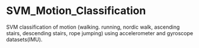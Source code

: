 # SVM_Motion_Classification
SVM classification of motion (walking. running, nordic walk, ascending stairs, descending stairs, rope jumping) using accelerometer and gyroscope datasets(IMU).
